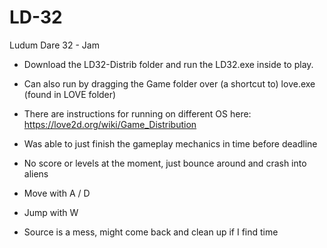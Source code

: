 # LD-32
Ludum Dare 32 - Jam


- Download the LD32-Distrib folder and run the LD32.exe inside to play.

- Can also run by dragging the Game folder over (a shortcut to) love.exe (found in LOVE folder)


- There are instructions for running on different OS here: https://love2d.org/wiki/Game_Distribution


- Was able to just finish the gameplay mechanics in time before deadline
- No score or levels at the moment, just bounce around and crash into aliens

- Move with A / D
- Jump with W

- Source is a mess, might come back and clean up if I find time
